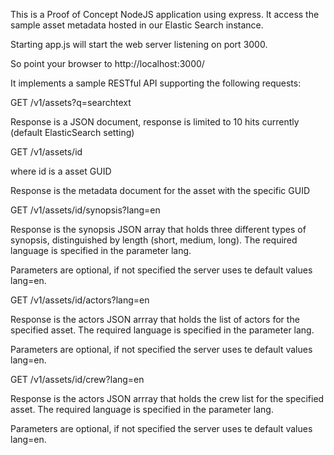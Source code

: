 This is a Proof of Concept NodeJS application using express. It access the sample asset metadata hosted in our Elastic Search instance.

Starting app.js will start the web server listening on port 3000.

So point your browser to http://localhost:3000/

It implements a sample RESTful API supporting the following requests:

GET /v1/assets?q=searchtext

Response is a JSON document, response is limited to 10 hits currently (default ElasticSearch setting)

GET /v1/assets/id

where id is a asset GUID

Response is the metadata document for the asset with the specific GUID

GET /v1/assets/id/synopsis?lang=en

Response is the synopsis JSON array that holds three different types of synopsis, distinguished by length (short, medium, long). The required language is specified in the parameter lang.

Parameters are optional, if not specified the server uses te default values lang=en.

GET /v1/assets/id/actors?lang=en

Response is the actors JSON arrray that holds the list of actors for the specified asset. The required language is specified in the parameter lang.

Parameters are optional, if not specified the server uses te default values lang=en.

GET /v1/assets/id/crew?lang=en

Response is the actors JSON arrray that holds the crew list for the specified asset. The required language is specified in the parameter lang.

Parameters are optional, if not specified the server uses te default values lang=en.
